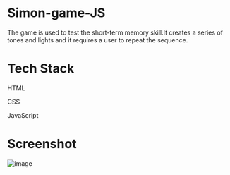 # Simon-game-JS

The game is used to test the short-term memory skill.It creates a series of tones and lights and it requires a user to repeat the sequence.

# Tech Stack

HTML

CSS

JavaScript

# Screenshot

![image](https://github.com/user-attachments/assets/6adab450-0446-4e8a-be51-61317e868659)
